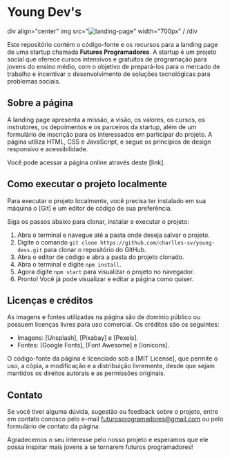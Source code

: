 
# Young Dev's

div align="center"
img src="![landing-page](https://github.com/CharllesAugusto/Young-Devs/assets/65834101/bdf65381-e284-4581-8a75-a5374665fe49)" width="700px" /
/div

Este repositório contém o código-fonte e os recursos para a landing page de uma startup chamada **Futuros Programadores**. A startup é um projeto social que oferece cursos intensivos e gratuitos de programação para jovens do ensino médio, com o objetivo de prepará-los para o mercado de trabalho e incentivar o desenvolvimento de soluções tecnológicas para problemas sociais.

## Sobre a página

A landing page apresenta a missão, a visão, os valores, os cursos, os instrutores, os depoimentos e os parceiros da startup, além de um formulário de inscrição para os interessados em participar do projeto. A página utiliza HTML, CSS e JavaScript, e segue os princípios de design responsivo e acessibilidade.

Você pode acessar a página online através deste [link].

## Como executar o projeto localmente

Para executar o projeto localmente, você precisa ter instalado em sua máquina o [Git] e um editor de código de sua preferência.

Siga os passos abaixo para clonar, instalar e executar o projeto:

1. Abra o terminal e navegue até a pasta onde deseja salvar o projeto.
2. Digite o comando `git clone https://github.com/charlles-sv/young-devs.git` para clonar o repositório do GitHub.
3. Abra o editor de código e abra a pasta do projeto clonado.
4. Abra o terminal e digite `npm install`.
5. Agora digite `npm start` para visualizar o projeto no navegador.
6. Pronto! Você já pode visualizar e editar a página como quiser.

## Licenças e créditos

As imagens e fontes utilizadas na página são de domínio público ou possuem licenças livres para uso comercial. Os créditos são os seguintes:

- Imagens: [Unsplash], [Pixabay] e [Pexels].
- Fontes: [Google Fonts], [Font Awesome] e [Ionicons].

O código-fonte da página é licenciado sob a [MIT License], que permite o uso, a cópia, a modificação e a distribuição livremente, desde que sejam mantidos os direitos autorais e as permissões originais.

## Contato

Se você tiver alguma dúvida, sugestão ou feedback sobre o projeto, entre em contato conosco pelo e-mail <futurosprogramadores@gmail.com> ou pelo formulário de contato da página.

Agradecemos o seu interesse pelo nosso projeto e esperamos que ele possa inspirar mais jovens a se tornarem futuros programadores!
